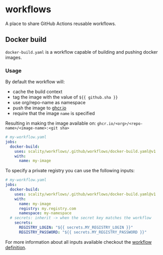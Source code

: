 # workflows

A place to share GitHub Actions reusable workflows.

## Docker build

`docker-build.yaml` is a workflow capable of building and pushing
docker images.

### Usage

By default the workflow will:
* cache the build context
* tag the image with the value of `${{ github.sha }}`
* use org/repo-name as namespace
* push the image to [ghcr.io](https://ghcr.io)
* require that the image `name` is specified

Resulting in making the image available on:
`ghcr.io/<org>/<repo-name>/<image-name>:<git sha>`

```yaml
# my-workflow.yaml
jobs:
  docker-build:
    uses: scality/workflows/.github/workflows/docker-build.yaml@v1
    with:
      name: my-image
```

To specify a private registry you can use the following inputs:

```yaml
# my-workflow.yaml
jobs:
  docker-build:
    uses: scality/workflows/.github/workflows/docker-build.yaml@v1
    with:
      name: my-image
      registry: my.registry.com
      namespace: my-namespace
  # secrets: inherit -> when the secret key matches the workflow
    secrets:
      REGISTRY_LOGIN: "${{ secrets.MY_REGISTRY_LOGIN }}"
      REGISTRY_PASSWORD: "${{ secrets.MY_REGISTRY_PASSWORD }}"
```

For more information about all inputs available checkout
the [workflow definition](./.github/workflows/docker-build.yaml).
